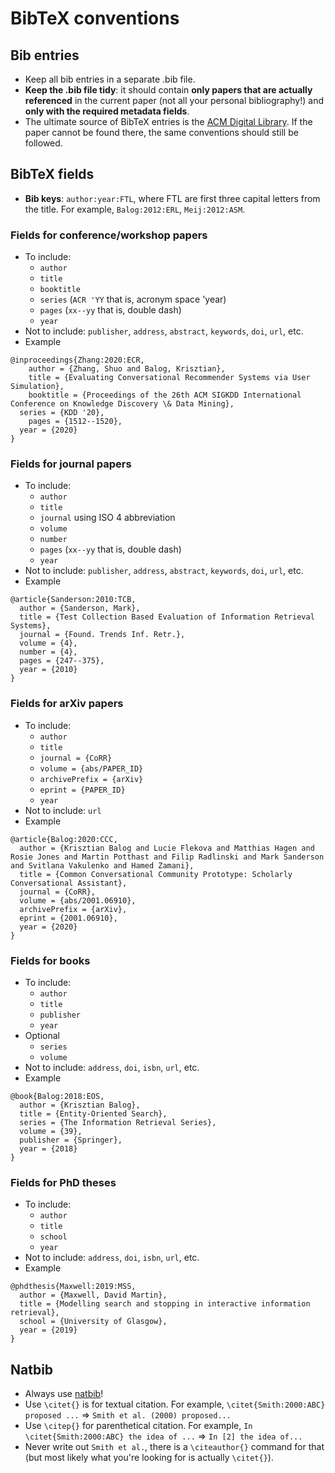 # BibTeX conventions

## Bib entries

  * Keep all bib entries in a separate .bib file.
  * **Keep the .bib file tidy**: it should contain **only papers that are actually referenced** in the current paper (not all your personal bibliography!) and **only with the required metadata fields**.
  * The ultimate source of BibTeX entries is the [ACM Digital Library](http://dl.acm.org/). If the paper cannot be found there, the same conventions should still be followed.

## BibTeX fields

  * **Bib keys**: `author:year:FTL`, where FTL are first three capital letters from the title. For example, `Balog:2012:ERL`, `Meij:2012:ASM`.

### Fields for conference/workshop papers

  * To include:
    - `author`
    - `title`
    - `booktitle`
    - `series` (`ACR 'YY` that is, acronym space 'year)
    - `pages` (`xx--yy` that is, double dash)
    - `year`
  * Not to include: `publisher`, `address`, `abstract`, `keywords`, `doi`, `url`, etc.
  * Example
  ```
  @inproceedings{Zhang:2020:ECR,
	  author = {Zhang, Shuo and Balog, Krisztian},
	  title = {Evaluating Conversational Recommender Systems via User Simulation},
	  booktitle = {Proceedings of the 26th ACM SIGKDD International Conference on Knowledge Discovery \& Data Mining},
    series = {KDD '20},
	  pages = {1512--1520},
    year = {2020}
  }
  ```

### Fields for journal papers

  * To include:
    - `author`
    - `title`
    - `journal` using ISO 4 abbreviation
    - `volume`
    - `number`
    - `pages` (`xx--yy` that is, double dash)
    - `year`
  * Not to include: `publisher`, `address`, `abstract`, `keywords`, `doi`, `url`, etc.
  * Example
  ```
  @article{Sanderson:2010:TCB,
    author = {Sanderson, Mark},
    title = {Test Collection Based Evaluation of Information Retrieval Systems},
    journal = {Found. Trends Inf. Retr.},
    volume = {4},
    number = {4},
    pages = {247--375},
    year = {2010}
  }
  ```

### Fields for arXiv papers

  * To include:
    - `author`
    - `title`
    - `journal = {CoRR}`
    - `volume = {abs/PAPER_ID}`
    - `archivePrefix = {arXiv}`
    - `eprint = {PAPER_ID}`
    - `year`
  * Not to include: `url`
  * Example
  ```
  @article{Balog:2020:CCC,
    author = {Krisztian Balog and Lucie Flekova and Matthias Hagen and Rosie Jones and Martin Potthast and Filip Radlinski and Mark Sanderson and Svitlana Vakulenko and Hamed Zamani},
    title = {Common Conversational Community Prototype: Scholarly Conversational Assistant},
    journal = {CoRR},
    volume = {abs/2001.06910},
    archivePrefix = {arXiv},
    eprint = {2001.06910},
    year = {2020}
  }
  ```  

### Fields for books

  * To include:
    - `author`
    - `title`
    - `publisher`
    - `year`
  * Optional
    - `series`
    - `volume`
  * Not to include: `address`, `doi`, `isbn`, `url`, etc.
  * Example
  ```
  @book{Balog:2018:EOS,
    author = {Krisztian Balog},
    title = {Entity-Oriented Search},
    series = {The Information Retrieval Series},
    volume = {39},
    publisher = {Springer},
    year = {2018}
  }
  ```

### Fields for PhD theses

  * To include:
    - `author`
    - `title`
    - `school`
    - `year`
  * Not to include: `address`, `doi`, `isbn`, `url`, etc.
  * Example
  ```
  @phdthesis{Maxwell:2019:MSS,
    author = {Maxwell, David Martin},
    title = {Modelling search and stopping in interactive information retrieval},
    school = {University of Glasgow},
    year = {2019}
  }  
  ```

## Natbib

  * Always use [natbib](https://www.overleaf.com/learn/latex/natbib_citation_styles)!
  * Use `\citet{}` is for textual citation. For example, `\citet{Smith:2000:ABC} proposed ...` => `Smith et al. (2000) proposed...`
  * Use `\citep{}` for parenthetical citation. For example, `In \citet{Smith:2000:ABC} the idea of ...` => `In [2] the idea of...`
  * Never write out `Smith et al.`, there is a `\citeauthor{}` command for that (but most likely what you're looking for is actually `\citet{}`).
